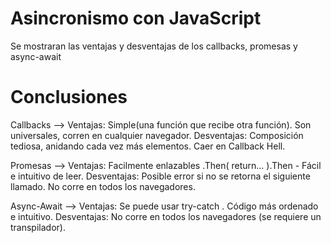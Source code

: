 # Asincronismo con JavaScript
Se mostraran las ventajas y desventajas de los callbacks, promesas y async-await

# Conclusiones
Callbacks --> Ventajas: Simple(una función que recibe otra función). Son universales, corren en cualquier navegador.
Desventajas: Composición tediosa, anidando cada vez más elementos. Caer en Callback Hell.

Promesas --> Ventajas: Facilmente enlazables .Then( return… ).Then - Fácil e intuitivo de leer.
Desventajas: Posible error si no se retorna el siguiente llamado. No corre en todos los navegadores.

Async-Await --> Ventajas: Se puede usar try-catch . Código más ordenado e intuitivo.
Desventajas: No corre en todos los navegadores (se requiere un transpilador).

